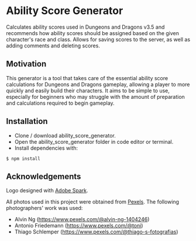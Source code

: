 # Ability Score Generator

Calculates ability scores used in Dungeons and Dragons v3.5 and recommends how ability scores should be assigned based on the given character's race and class. Allows for saving scores to the server, as well as adding comments and deleting scores.

## Motivation

This generator is a tool that takes care of the essential ability score calculations for Dungeons and Dragons gameplay, allowing a player to more quickly and easily build their characters.  It aims to be simple to use, especially for beginners who may struggle with the amount of preparation and calculations required to begin gameplay.

## Installation
* Clone / download ability_score_generator.
* Open the ability_score_generator folder in code editor or terminal.
* Install dependencies with:
```
$ npm install
```

## Acknowledgements

Logo designed with [Adobe Spark](https://www.adobe.com/express/create/logo).

All photos used in this project were obtained from [Pexels](https://www.pexels.com/).  The following photographers' work was used:

* Alvin Ng (https://www.pexels.com/@alvin-ng-1404246)
* Antonio Friedemann (https://www.pexels.com/@toni)
* Thiago Schlemper (https://www.pexels.com/@thiago-s-fotografias)


